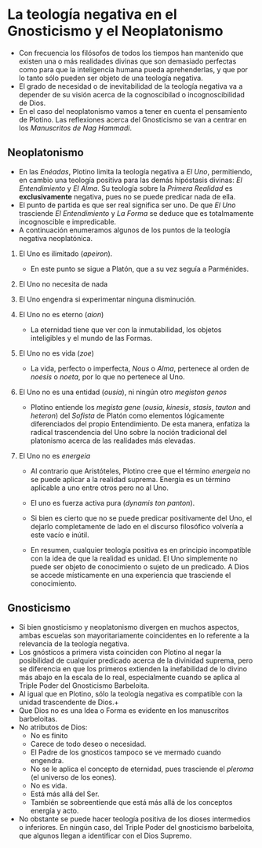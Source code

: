 # La teología negativa en el Gnosticismo y el Neoplatonismo

- Con frecuencia los filósofos de todos los tiempos han mantenido que existen una o más realidades divinas que son demasiado perfectas como para que la inteligencia humana pueda aprehenderlas, y que por lo tanto sólo pueden ser objeto de una teología negativa.
- El grado de necesidad o de inevitabilidad de la teología negativa va a depender de su visión acerca de la cognoscibilad o incognoscibilidad de Dios.
- En el caso del neoplatonismo vamos a tener en cuenta el pensamiento de Plotino. Las reflexiones acerca del Gnosticismo se van a centrar en los *Manuscritos de Nag Hammadi*.

## Neoplatonismo
- En las *Enéadas*, Plotino limita la teología negativa a *El Uno*, permitiendo, en cambio una teología positiva para las demás hipóstasis divinas: *El Entendimiento* y *El Alma*. Su teología sobre la *Primera Realidad* es **exclusivamente** negativa, pues no se puede predicar nada de ella.
- El punto de partida es que ser real significa ser uno. De que *El Uno* trasciende *El Entendimiento* y *La Forma* se deduce que es totalmamente incognoscible e impredicable.
- A continuación enumeramos algunos de los puntos de la teología negativa neoplatónica.

1. El Uno es ilimitado (*apeiron*). 
     - En este punto se sigue a Platón, que a su vez seguía a Parménides.

2. El Uno no necesita de nada

3. El Uno engendra si experimentar ninguna disminución.

4. El Uno no es eterno (*aion*)
     - La eternidad tiene que ver con la inmutabilidad, los objetos inteligibles y el mundo de las Formas.

5. El Uno no es vida (*zoe*)
     - La vida, perfecto o imperfecta, *Nous* o *Alma*, pertenece al orden de *noesis* o *noeta*, por lo que no pertenece al Uno.

6. El Uno no es una entidad (*ousía*), ni ningún otro *megiston genos*
     - Plotino entiende los *megista gene* (*ousia*, *kinesis*, *stasis*, *tauton* and *heteron*) del *Sofista* de Platón como elementos lógicamente diferenciados del propio Entendimiento. De esta manera, enfatiza la radical trascendencia del Uno sobre la noción tradicional del platonismo acerca de las realidades más elevadas.

7. El Uno no es *energeia*

     - Al contrario que Aristóteles, Plotino cree que el término *energeia* no se puede aplicar a la realidad suprema. Energía es un término aplicable a uno entre otros pero no al Uno.

     - El uno es fuerza activa pura (*dynamis ton panton*). 

     - Si bien es cierto que no se puede predicar positivamente del Uno, el dejarlo completamente de lado en el discurso filosófico volvería a este vacío e inútil.


   - En resumen, cualquier teología positiva es en principio incompatible con la idea de que la realidad es unidad. El Uno simplemente no puede ser objeto de conocimiento o sujeto de un predicado. A Dios se accede místicamente en una experiencia que trasciende el conocimiento.

## Gnosticismo
- Si bien gnosticismo y neoplatonismo divergen en muchos aspectos, ambas escuelas son mayoritariamente coincidentes en lo referente a la relevancia de la teología negativa.
- Los gnósticos a primera vista coinciden con Plotino al negar la posibilidad de cualquier predicado acerca de la divinidad suprema, pero se diferencia en que los primeros extienden la inefabilidad de lo divino más abajo en la escala de lo real, especialmente cuando se aplica al Triple Poder del Gnosticismo Barbeloita.
- Al igual que en Plotino, sólo la teología negativa es compatible con la unidad trascendente de Dios.+
- Que Dios no es una Idea o Forma es evidente en los manuscritos barbeloitas.
- No atributos de Dios:
  - No es finito
  - Carece de todo deseo o necesidad.
  - El Padre de los gnosticos tampoco se ve mermado cuando engendra.
  - No se le aplica el concepto de eternidad, pues trasciende el *pleroma* (el universo de los eones).
  - No es vida.
  - Está más allá del Ser.
  - También se sobreentiende que está más allá de los conceptos energía y acto.
- No obstante se puede hacer teología positiva de los dioses intermedios o inferiores. En ningún caso, del Triple Poder del gnosticismo barbeloita, que algunos llegan a identificar con el Dios Supremo.
